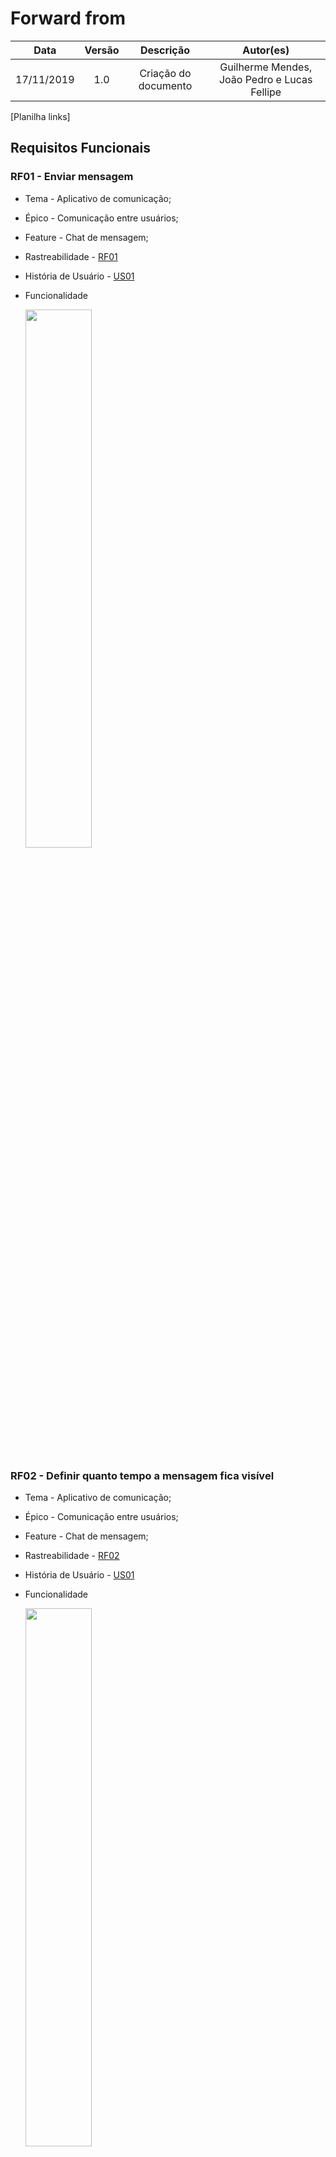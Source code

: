 # Forward from

|    Data    | Versão |      Descrição       |           Autor(es)            |
| :--------: | :----: | :------------------: | :----------------------------: |
| 17/11/2019 |  1.0   | Criação do documento | Guilherme Mendes, João Pedro e Lucas Fellipe |



[Planilha links]

## Requisitos Funcionais
### RF01 - Enviar mensagem
* Tema - Aplicativo de comunicação;
* Épico - Comunicação entre usuários;
* Feature - Chat de mensagem;
* Rastreabilidade - [RF01](/docs/elicitation/matrix?id=requisitos-funcionais)

* História de Usuário - [US01](/)
    
* Funcionalidade

    <img src="docs/assets/img/post_traceability/send_message.gif" width=47%>
    
### RF02 - Definir quanto tempo a mensagem fica visível
* Tema - Aplicativo de comunicação;
* Épico - Comunicação entre usuários;
* Feature - Chat de mensagem;
* Rastreabilidade - [RF02](/docs/elicitation/matrix?id=requisitos-funcionais)

* História de Usuário - [US01](/)
    
* Funcionalidade

    <img src="https://im3.ezgif.com/tmp/ezgif-3-52de42d8d536.gif" width=47%>
    
### RF03 - Apagar mensagem
* Tema - Aplicativo de comunicação;
* Épico - Comunicação entre usuários;
* Feature - Chat de mensagem;
* Rastreabilidade - [RF03](/docs/elicitation/matrix?id=requisitos-funcionais)

* História de Usuário - [US01](/)
    
* Funcionalidade

    <img src="https://im3.ezgif.com/tmp/ezgif-3-23e10847adfd.gif" width=47%>


### RF04 - Responder mensagem
* Tema - Aplicativo de comunicação;
* Épico - Comunicação entre usuários;
* Feature - Chat de mensagem;
* Rastreabilidade - [RF04](/docs/elicitation/matrix?id=requisitos-funcionais)

* História de Usuário - [US01](/)
    
* Funcionalidade

    <img src="https://im3.ezgif.com/tmp/ezgif-3-48306cb29ef7.gif" width=47%>

### RF05 - Encaminhar mensagem
* Tema - Aplicativo de comunicação;
* Épico - Comunicação entre usuários;
* Feature - Chat de mensagem;
* Rastreabilidade - [RF05](/docs/elicitation/matrix?id=requisitos-funcionais)

* História de Usuário - [US01](/)
    
* Funcionalidade

    <img src="https://im3.ezgif.com/tmp/ezgif-3-6b9bf4275516.gif" width=47%>

### RF06 - Editar mensagem
* Tema - Aplicativo de comunicação;
* Épico - Comunicação entre usuários;
* Feature - Chat de mensagem;
* Rastreabilidade - [RF06](/docs/elicitation/matrix?id=requisitos-funcionais)

* História de Usuário - [US01](/)
    
* Funcionalidade

    <img src="https://im3.ezgif.com/tmp/ezgif-3-ce8083a86164.gif" width=47%>

### RF07 - Enviar áudio
* Tema - Aplicativo de comunicação;
* Épico - Comunicação entre usuários;
* Feature - Chat de mensagem;
* Rastreabilidade - [RF07](/docs/elicitation/matrix?id=requisitos-funcionais)

* História de Usuário - [US05](/)
    
* Funcionalidade

    <img src="https://im3.ezgif.com/tmp/ezgif-3-b1b1dc5a02de.gif" width=47%>


### RF08 - Apagar áudio
* Tema - Aplicativo de comunicação;
* Épico - Comunicação entre usuários;
* Feature - Chat de mensagem;
* Rastreabilidade - [RF08](/docs/elicitation/matrix?id=requisitos-funcionais)

* História de Usuário - [US05](/)
    
* Funcionalidade

    <img src="https://im3.ezgif.com/tmp/ezgif-3-abcddc28c9bb.gif" width=47%>





















## História de Usuário

### US01 - Eu, como usuário do sistema, desejo enviar mensagens de texto para me comunicar com outras pessoas.

### US02 - Eu, como usuário do sistema, desejo enviar arquivos para possuir uma possibilidade maior de compartilhamento de dados
